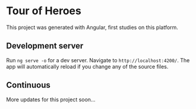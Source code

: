 # Tour of Heroes

This project was generated with Angular, first studies on this platform.

## Development server
Run `ng serve -o` for a dev server. Navigate to `http://localhost:4200/`. The app will automatically reload if you change any of the source files.

## Continuous

More updates for this project soon...
